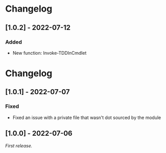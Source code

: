 # Changelog

## [1.0.2] - 2022-07-12

### Added

- New function: Invoke-TDDInCmdlet

# Changelog

## [1.0.1] - 2022-07-07

### Fixed

- Fixed an issue with a private file that wasn't dot sourced by the module

## [1.0.0] - 2022-07-06

_First release._

